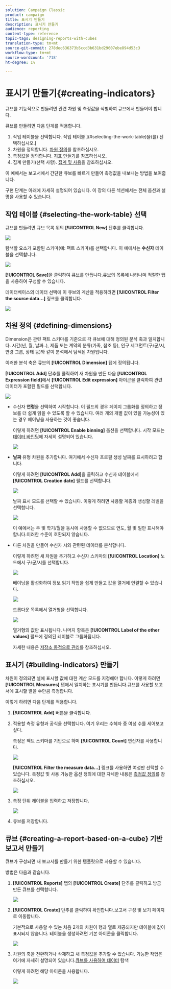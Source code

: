 ```yaml
---
solution: Campaign Classic
product: campaign
title: 표시기 만들기
description: 표시기 만들기
audience: reporting
content-type: reference
topic-tags: designing-reports-with-cubes
translation-type: tm+mt
source-git-commit: 278dec636373b5ccd3b631bd29607ebe894d53c3
workflow-type: tm+mt
source-wordcount: '718'
ht-degree: 1%

---
```



# 표시기 만들기{#creating-indicators}

큐브를 기능적으로 만들려면 관련 차원 및 측정값을 식별하여 큐브에서 만들어야 합니다.

큐브를 만들려면 다음 단계를 적용합니다.

1. 작업 테이블을 선택합니다. 작업 테이블 ](#selecting-the-work-table)을(를) 선택하십시오.[
1. 차원을 정의합니다. [차원 정의](#defining-dimensions)를 참조하십시오.
1. 측정값을 정의합니다. [지표 만들기](#building-indicators)를 참조하십시오.
1. 집계 만들기(선택 사항). [집계 및 사용](../../reporting/using/concepts-and-methodology.md#calculating-and-using-aggregates)을 참조하십시오.

이 예에서는 보고서에서 간단한 큐브를 빠르게 만들어 측정값을 내보내는 방법을 보여줍니다.

구현 단계는 아래에 자세히 설명되어 있습니다. 이 장의 다른 섹션에서는 전체 옵션과 설명을 사용할 수 있습니다.

## 작업 테이블 {#selecting-the-work-table} 선택

큐브를 만들려면 큐브 목록 위의 **[!UICONTROL New]** 단추를 클릭합니다.

![](assets/s_advuser_cube_create.png)

탐색할 요소가 포함된 스키마(예: 팩트 스키마)를 선택합니다. 이 예에서는 **수신자** 테이블을 선택합니다.

![](assets/s_advuser_cube_wz_02.png)

**[!UICONTROL Save]**&#x200B;을 클릭하여 큐브를 만듭니다.큐브의 목록에 나타나며 적절한 탭을 사용하여 구성할 수 있습니다.

데이터베이스의 데이터 선택에 이 큐브의 계산을 적용하려면 **[!UICONTROL Filter the source data...]** 링크를 클릭합니다.

![](assets/s_advuser_cube_wz_03.png)

## 차원 정의 {#defining-dimensions}

Dimension은 관련 팩트 스키마를 기준으로 각 큐브에 대해 정의된 분석 축과 일치합니다. 시간(년, 월, 날짜..), 제품 또는 계약의 분류(가족, 참조 등), 인구 세그먼트(구/군/시, 연령 그룹, 상태 등)와 같이 분석에서 탐색된 차원입니다.

이러한 분석 축은 큐브의 **[!UICONTROL Dimension]** 탭에 정의됩니다.

**[!UICONTROL Add]** 단추를 클릭하여 새 차원을 만든 다음 **[!UICONTROL Expression field]**&#x200B;에서 **[!UICONTROL Edit expression]** 아이콘을 클릭하여 관련 데이터가 포함된 필드를 선택합니다.

![](assets/s_advuser_cube_wz_04.png)

* 수신자 **연령**&#x200B;을 선택하여 시작합니다. 이 필드의 경우 페이지 그룹화를 정의하고 정보를 더 쉽게 읽을 수 있도록 할 수 있습니다. 여러 개의 개별 값이 있을 가능성이 있는 경우 베이닝을 사용하는 것이 좋습니다.

   이렇게 하려면 **[!UICONTROL Enable binning]** 옵션을 선택합니다. 시작 모드는 [데이터 바인딩](../../reporting/using/concepts-and-methodology.md#data-binning)에 자세히 설명되어 있습니다.

   ![](assets/s_advuser_cube_wz_05.png)

* **날짜** 유형 차원을 추가합니다. 여기에서 수신자 프로필 생성 날짜를 표시하려고 합니다.

   이렇게 하려면 **[!UICONTROL Add]**&#x200B;을 클릭하고 수신자 테이블에서 **[!UICONTROL Creation date]** 필드를 선택합니다.

   ![](assets/s_advuser_cube_wz_06.png)

   날짜 표시 모드를 선택할 수 있습니다. 이렇게 하려면 사용할 계층과 생성할 레벨을 선택합니다.

   ![](assets/s_advuser_cube_wz_07.png)

   이 예에서는 주 및 학기/월을 동시에 사용할 수 없으므로 연도, 월 및 일만 표시해야 합니다.이러한 수준이 호환되지 않습니다.

* 다른 차원을 만들어 수신자 시와 관련된 데이터를 분석합니다.

   이렇게 하려면 새 차원을 추가하고 수신자 스키마의 **[!UICONTROL Location]** 노드에서 구/군/시를 선택합니다.

   ![](assets/s_advuser_cube_wz_08.png)

   베이닝을 활성화하여 정보 읽기 작업을 쉽게 만들고 값을 열거에 연결할 수 있습니다.

   ![](assets/s_advuser_cube_wz_09.png)

   드롭다운 목록에서 열거형을 선택합니다.

   ![](assets/s_advuser_cube_wz_10.png)

   열거형의 값만 표시됩니다. 나머지 항목은 **[!UICONTROL Label of the other values]** 필드에 정의된 레이블로 그룹화됩니다.

   자세한 내용은 [저장소 동적으로 관리](../../reporting/using/concepts-and-methodology.md#dynamically-managing-bins)를 참조하십시오.

## 표시기 {#building-indicators} 만들기

차원이 정의되면 셀에 표시할 값에 대한 계산 모드를 지정해야 합니다. 이렇게 하려면 **[!UICONTROL Measures]** 탭에서 일치하는 표시기를 만듭니다.큐브를 사용할 보고서에 표시할 열을 수만큼 측정합니다.

이렇게 하려면 다음 단계를 적용합니다.

1. **[!UICONTROL Add]** 버튼을 클릭합니다.
1. 적용할 측정 유형과 공식을 선택합니다. 여기 우리는 수혜자 중 여성 수를 세어보고 싶다.

   측정은 팩트 스키마를 기반으로 하며 **[!UICONTROL Count]** 연산자를 사용합니다.

   ![](assets/s_advuser_cube_wz_11.png)

   **[!UICONTROL Filter the measure data...]** 링크를 사용하면 여성만 선택할 수 있습니다. 측정값 및 사용 가능한 옵션 정의에 대한 자세한 내용은 [측정값 정의](../../reporting/using/concepts-and-methodology.md#defining-measures)를 참조하십시오.

   ![](assets/s_advuser_cube_wz_12.png)

1. 측정 단위 레이블을 입력하고 저장합니다.

   ![](assets/s_advuser_cube_wz_13.png)

1. 큐브를 저장합니다.

## 큐브 {#creating-a-report-based-on-a-cube} 기반 보고서 만들기

큐브가 구성되면 새 보고서를 만들기 위한 템플릿으로 사용할 수 있습니다.

방법은 다음과 같습니다.

1. **[!UICONTROL Reports]** 탭의 **[!UICONTROL Create]** 단추를 클릭하고 방금 만든 큐브를 선택합니다.

   ![](assets/s_advuser_cube_wz_14.png)

1. **[!UICONTROL Create]** 단추를 클릭하여 확인합니다.보고서 구성 및 보기 페이지로 이동합니다.

   기본적으로 사용할 수 있는 처음 2개의 차원이 행과 열로 제공되지만 테이블에 값이 표시되지 않습니다. 테이블을 생성하려면 기본 아이콘을 클릭합니다.

   ![](assets/s_advuser_cube_wz_15.png)

1. 차원의 축을 전환하거나 삭제하고 새 측정값을 추가할 수 있습니다. 가능한 작업은 여기에 자세히 설명되어 있습니다.[큐브를 사용하여 데이터](../../reporting/using/using-cubes-to-explore-data.md) 탐색

   이렇게 하려면 해당 아이콘을 사용합니다.

   ![](assets/s_advuser_cube_wz_16.png)

